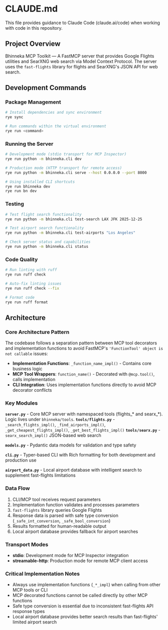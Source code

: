 # CLAUDE.md

This file provides guidance to Claude Code (claude.ai/code) when working with code in this repository.

## Project Overview

Bhinneka MCP Toolkit — A FastMCP server that provides Google Flights utilities and SearXNG web search via Model Context Protocol. The server uses the `fast-flights` library for flights and SearXNG's JSON API for web search.

## Development Commands

### Package Management
```bash
# Install dependencies and sync environment
rye sync

# Run commands within the virtual environment
rye run <command>
```

### Running the Server
```bash
# Development mode (stdio transport for MCP Inspector)
rye run python -m bhinneka.cli dev

# Production mode (HTTP transport for remote access)
rye run python -m bhinneka.cli serve --host 0.0.0.0 --port 8000

# Using installed CLI shortcuts
rye run bhinneka dev
rye run bn dev
```

### Testing
```bash
# Test flight search functionality
rye run python -m bhinneka.cli test-search LAX JFK 2025-12-25

# Test airport search functionality  
rye run python -m bhinneka.cli test-airports "Los Angeles"

# Check server status and capabilities
rye run python -m bhinneka.cli status
```

### Code Quality
```bash
# Run linting with ruff
rye run ruff check

# Auto-fix linting issues
rye run ruff check --fix

# Format code
rye run ruff format
```

## Architecture

### Core Architecture Pattern
The codebase follows a separation pattern between MCP tool decorators and implementation functions to avoid FastMCP's `'FunctionTool' object is not callable` issues:

- **Implementation Functions**: `_function_name_impl()` - Contains core business logic
- **MCP Tool Wrappers**: `function_name()` - Decorated with `@mcp.tool()`, calls implementation
- **CLI Integration**: Uses implementation functions directly to avoid MCP decorator conflicts

### Key Modules

**`server.py`** - Core MCP server with namespaced tools (flights_* and searx_*). Logic lives under `bhinneka/tools`.
**`tools/flights.py`** - `_search_flights_impl()`, `_find_airports_impl()`, `_get_cheapest_flights_impl()`, `_get_best_flights_impl()`
**`tools/searx.py`** - `searx_search_impl()` JSON-based web search

**`models.py`** - Pydantic data models for validation and type safety

**`cli.py`** - Typer-based CLI with Rich formatting for both development and production use

**`airport_data.py`** - Local airport database with intelligent search to supplement fast-flights limitations

### Data Flow
1. CLI/MCP tool receives request parameters
2. Implementation function validates and processes parameters  
3. `fast-flights` library queries Google Flights
4. Response data is parsed with safe type conversion (`_safe_int_conversion`, `_safe_bool_conversion`)
5. Results formatted for human-readable output
6. Local airport database provides fallback for airport searches

### Transport Modes
- **stdio**: Development mode for MCP Inspector integration
- **streamable-http**: Production mode for remote MCP client access

### Critical Implementation Notes
- Always use implementation functions (`_*_impl`) when calling from other MCP tools or CLI
- MCP decorated functions cannot be called directly by other MCP functions
- Safe type conversion is essential due to inconsistent fast-flights API response types
- Local airport database provides better search results than fast-flights' limited airport search
